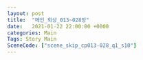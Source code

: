 ```yaml
---
layout: post
title:  "메인_회상_013~028장"
date:   2021-01-22 22:00:00 +0000
categories: Main
Tags: Story Main
SceneCode: ["scene_skip_cp013-028_q1_s10"]
---
```

